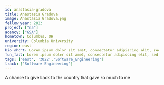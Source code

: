 ```yaml
---
id: anastasia-gradova
title: Anastasia Gradova
image: Anastasia Gradova.png
fellow_year: 2022
project: ["na"]
agency: ["GSA"]
hometown: Columbus, OH
university: Columbia University
region: east
bio_short: Lorem ipsum dolor sit amet, consectetur adipiscing elit, sed do eiusmod tempor incididunt ut labore et dolore magna aliqua. Ut enim ad minim veniam, quis nostrud exercitation ullamco laboris nisi ut aliquip ex ea commodo consequat. 
fun_fact: Lorem ipsum dolor sit amet, consectetur adipiscing elit, sed do eiusmod tempor incididunt ut labore et dolore magna aliqua. Ut quis nostrud laboris. nisi ut aliquip ex ea commodo consequat.
tags: ['east', '2022','Software_Engineering']
track: ['Software Engineering']
---
```


A chance to give back to the country that gave so much to me